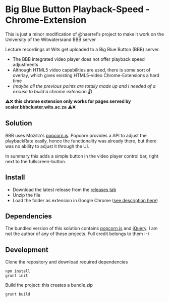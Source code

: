 # Big Blue Button Playback-Speed - Chrome-Extension

This is just a minor modification of @haerrel's project to make it work on the University of the Witwatersrand BBB server

Lecture recordings at Wits get uploaded to a Big Blue Button (BBB) server.
* The BBB integrated video player does not offer playback speed adjustments
* Although HTML5 video capabilities are used, there is some sort of overlay, which gives existing HTML5-video Chrome-Extensions a hard time
* *(maybe all the previous points are totally made up and I needed of a excuse to build a chrome extension 🤔)*
  
⚠❌ **this chrome extension only works for pages served by scaler.bbbcluster.wits.ac.za** ⚠❌
  
## Solution

BBB uses Mozilla's [popcorn.js](https://github.com/mozilla/popcorn-js/). Popcorn provides a API to adjust the playbackRate easily,
hence the functionality was already there, but there was no ability to adjust it through the UI.  

In summary this adds a simple button in the video player control bar, right next to the fullscreen-button.

## Install

* Download the latest release from the [releases tab](https://github.com/haerrel/bbb-playbackspeed-chrome-extension/releases/latest)
* Unzip the file
* Load the folder as extension in Google Chrome ([see description here](https://developer.chrome.com/extensions/getstarted#manifest))

## Dependencies

The bundled version of this solution contains [popcorn.js](https://github.com/mozilla/popcorn-js/) and [jQuery](https://github.com/jquery/jquery).
I am not the author of any of these projects. Full credit belongs to them :-)

## Development

Clone the repository and download required dependencies
```
npm install
grunt init
```

Build the project: this creates a bundle.zip
```
grunt build
```
